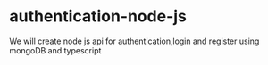 # authentication-node-js
We will create node js api for authentication,login and register using mongoDB and typescript

